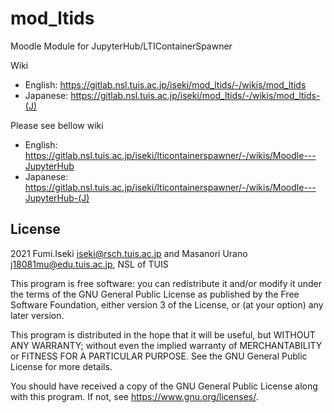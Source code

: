 # mod_ltids 

Moodle Module for JupyterHub/LTIContainerSpawner

Wiki
- English:  https://gitlab.nsl.tuis.ac.jp/iseki/mod_ltids/-/wikis/mod_ltids
- Japanese: https://gitlab.nsl.tuis.ac.jp/iseki/mod_ltids/-/wikis/mod_ltids-(J)

Please see bellow wiki
- English:  https://gitlab.nsl.tuis.ac.jp/iseki/lticontainerspawner/-/wikis/Moodle---JupyterHub
- Japanese: https://gitlab.nsl.tuis.ac.jp/iseki/lticontainerspawner/-/wikis/Moodle---JupyterHub-(J)


## License ##

2021 Fumi.Iseki <iseki@rsch.tuis.ac.jp> and Masanori Urano <j18081mu@edu.tuis.ac.jp>, NSL of TUIS

This program is free software: you can redistribute it and/or modify it under
the terms of the GNU General Public License as published by the Free Software
Foundation, either version 3 of the License, or (at your option) any later
version.

This program is distributed in the hope that it will be useful, but WITHOUT ANY
WARRANTY; without even the implied warranty of MERCHANTABILITY or FITNESS FOR A
PARTICULAR PURPOSE.  See the GNU General Public License for more details.

You should have received a copy of the GNU General Public License along with
this program.  If not, see <https://www.gnu.org/licenses/>.
